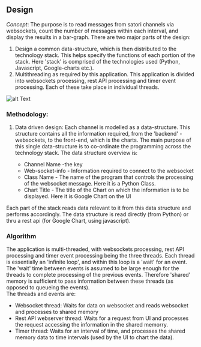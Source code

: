 ## Design
*Concept*: The purpose is to read messages from satori channels via websockets,
count the number of messages within each interval, and display the results
in a bar-graph. There are two major parts of the design:  
1. Design a common data-structure, which is then distributed to the technology stack. This helps specify the functions of each portion of the stack. Here 'stack' is comprised of the technologies used (Python, Javascript, Google-charts etc.).  
2. Multithreading as required by this application. This application is divided into websockets processing, rest API processing and timer event processing. Each of these take place in individual threads.

![alt Text](http://45.55.0.197:88/images/TechStack.PNG)
### Methodology:
1. Data driven design: Each channel is modelled as a data-structure. This structure contains
 all the information required, from the 'backend' - websockets, to the
 front-end, which is the charts.  The main purpose of this single data-structure is to co-ordinate the programming across the technology stack. The data structure overview is:  
  
	+ Channel Name -the key  
	+ Web-socket-info - Information required to connect to the websocket
	+ Class Name - The name of the program that controls the processing of the websocket message. Here it is a Python Class.  
	+ Chart Title - The title of the Chart on which the information is to be displayed. Here it is Google Chart on the UI
     
Each part of the stack reads data relevant to it from this data structure and performs accordingly. The data structure is read directly (from Python) or thru a rest api (for Google Chart, using javascript).
 
### Algorithm

The application is multi-threaded, with websockets processing, rest API processing and timer event processing being the three threads.  Each thread is essentially an 'infinite loop', and within this loop is a 'wait' for an event. The 'wait' time between events is assumed to be large enough for the threads to complete processing of the previous events. Therefore 'shared' memory is sufficient to pass information between these threads (as opposed to queueing the events).  
The threads and events are:
  
 - Websocket thread: Waits for data on websocket and reads websocket and processes to shared memory
 - Rest API webserver thread: Waits for a request from UI and processes the request accessing the information in the shared memorry.
 - Timer thread: Waits for an interval of time, and processes the shared memory data to time intervals (used by the UI to chart the data).


